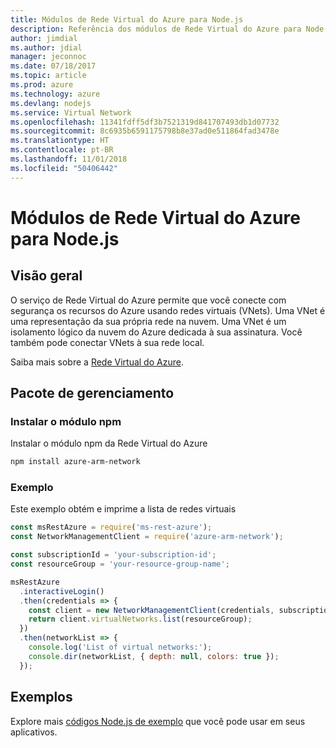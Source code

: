 ```yaml
---
title: Módulos de Rede Virtual do Azure para Node.js
description: Referência dos módulos de Rede Virtual do Azure para Node.js
author: jimdial
ms.author: jdial
manager: jeconnoc
ms.date: 07/18/2017
ms.topic: article
ms.prod: azure
ms.technology: azure
ms.devlang: nodejs
ms.service: Virtual Network
ms.openlocfilehash: 11341fdff5df3b7521319d841707493db1d07732
ms.sourcegitcommit: 8c6935b6591175798b8e37ad0e511864fad3478e
ms.translationtype: HT
ms.contentlocale: pt-BR
ms.lasthandoff: 11/01/2018
ms.locfileid: "50406442"
---
```

# <a name="azure-virtual-network-modules-for-nodejs"></a>Módulos de Rede Virtual do Azure para Node.js

## <a name="overview"></a>Visão geral

O serviço de Rede Virtual do Azure permite que você conecte com segurança os recursos do Azure usando redes virtuais (VNets). Uma VNet é uma representação da sua própria rede na nuvem. Uma VNet é um isolamento lógico da nuvem do Azure dedicada à sua assinatura. Você também pode conectar VNets à sua rede local.

Saiba mais sobre a [Rede Virtual do Azure](https://docs.microsoft.com/azure/virtual-network/virtual-networks-overview).

## <a name="management-package"></a>Pacote de gerenciamento

### <a name="install-the-npm-module"></a>Instalar o módulo npm

Instalar o módulo npm da Rede Virtual do Azure

```bash
npm install azure-arm-network
```

### <a name="example"></a>Exemplo

Este exemplo obtém e imprime a lista de redes virtuais

```javascript
const msRestAzure = require('ms-rest-azure');
const NetworkManagementClient = require('azure-arm-network');

const subscriptionId = 'your-subscription-id';
const resourceGroup = 'your-resource-group-name';

msRestAzure
  .interactiveLogin()
  .then(credentials => {
    const client = new NetworkManagementClient(credentials, subscriptionId);
    return client.virtualNetworks.list(resourceGroup);
  })
  .then(networkList => {
    console.log('List of virtual networks:');
    console.dir(networkList, { depth: null, colors: true });
  });
```

## <a name="samples"></a>Exemplos

Explore mais [códigos Node.js de exemplo](https://azure.microsoft.com/resources/samples/?platform=nodejs) que você pode usar em seus aplicativos.

